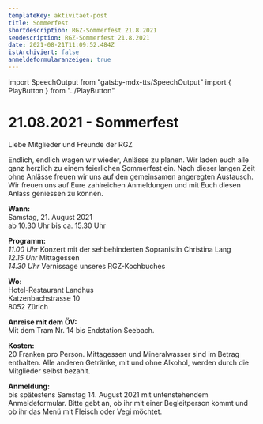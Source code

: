 ```yaml
---
templateKey: aktivitaet-post
title: Sommerfest
shortdescription: RGZ-Sommerfest 21.8.2021
seodescription: RGZ-Sommerfest 21.8.2021
date: 2021-08-21T11:09:52.484Z
istArchiviert: false
anmeldeformularanzeigen: true
---
```

import SpeechOutput from "gatsby-mdx-tts/SpeechOutput"
import { PlayButton } from "../PlayButton"

<SpeechOutput id="sommerfest-2021-08-21" customPlayButton={PlayButton}>

# 21.08.2021 - Sommerfest

Liebe Mitglieder und Freunde der RGZ

Endlich, endlich wagen wir wieder, Anlässe zu planen. Wir laden euch alle ganz herzlich zu einem feierlichen Sommerfest ein. Nach dieser langen Zeit ohne Anlässe freuen wir uns auf den gemeinsamen angeregten Austausch.   
Wir freuen uns auf Eure zahlreichen Anmeldungen und mit Euch diesen Anlass geniessen zu können. 
	

**Wann:**	
Samstag, 21. August 2021  
ab 10.30 Uhr bis ca. 15.30 Uhr

**Programm:**  
*11.00 Uhr*	Konzert mit der sehbehinderten Sopranistin Christina Lang   
*12.15 Uhr* 	Mittagessen  
*14.30 Uhr*	Vernissage unseres RGZ-Kochbuches


**Wo:**   
Hotel-Restaurant Landhus  
		Katzenbachstrasse 10  
		8052 Zürich


**Anreise mit dem ÖV:**  
Mit dem Tram Nr. 14 bis Endstation Seebach. 
	

**Kosten:** 	  
20 Franken pro Person. Mittagessen und Mineralwasser sind im Betrag enthalten. Alle anderen Getränke, mit und ohne Alkohol, werden durch die Mitglieder selbst bezahlt.  

**Anmeldung:**	
bis spätestens Samstag 14. August 2021 mit untenstehendem Anmeldeformular. Bitte gebt an, ob ihr mit einer Begleitperson kommt und ob ihr das Menü mit Fleisch oder Vegi möchtet.


</SpeechOutput>